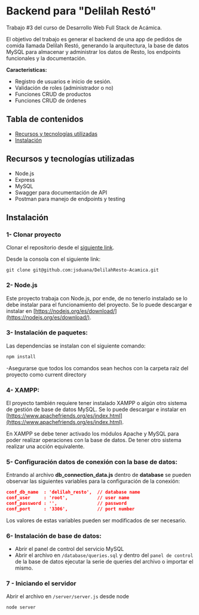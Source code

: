 # Backend para "Delilah Restó"

Trabajo #3 del curso de Desarrollo Web Full Stack de Acámica.

El objetivo del trabajo es generar el backend de una app de pedidos de comida llamada Delilah Restó, generando la arquitectura, la base de datos MySQL para almacenar y administrar los datos de Resto, los endpoints funcionales y la documentación.

**Caracteristicas:**
- Registro de usuarios e inicio de sesión.
- Validación de roles (administrador o no)
- Funciones CRUD de productos
- Funciones CRUD de órdenes

## Tabla de contenidos
* [Recursos y tecnologías utilizadas](recursos-y-tecnologías-utilizadas)
* [Instalación](#instalación)


## Recursos y tecnologías utilizadas
- Node.js
- Express
- MySQL
- Swagger para documentación de API
- Postman para manejo de endpoints y testing

## Instalación

### 1- Clonar proyecto

Clonar el repositorio desde el [siguiente link](https://github.com/jsduana/DelilahResto-Acamica).

Desde la consola con el siguiente link:

`git clone git@github.com:jsduana/DelilahResto-Acamica.git`

### 2- Node.js
Este proyecto trabaja con Node.js, por ende, de no tenerlo instalado se lo debe instalar para el funcionamiento del proyecto. Se lo puede descargar e instalar en [https://nodejs.org/es/download/](https://nodejs.org/es/download/).  

### 3- Instalación de paquetes:
Las dependencias se instalan con el siguiente comando:
 
```bash
npm install
```  
  
-Asegurarse que todos los comandos sean hechos con la carpeta raíz del proyecto como current directory 

### 4- XAMPP:
El proyecto también requiere tener instalado XAMPP o algún otro sistema de gestión de base de datos MySQL. Se lo puede descargar e instalar en [https://www.apachefriends.org/es/index.html](https://www.apachefriends.org/es/index.html).  

En XAMPP se debe tener activado los módulos Apache y MySQL para poder realizar operaciones con la base de datos. De tener otro sistema realizar una acción equivalente.  
  
### 5- Configuración datos de conexión con la base de datos:  
Entrando al archivo **db_connection_data.js** dentro de **database** se pueden observar las siguientes variables para la configuración de la conexión:


```json
conf_db_name  : 'delilah_resto',  // database name
conf_user     : 'root',           // user name
conf_password : '',               // password
conf_port     : '3306',           // port number
```

Los valores de estas variables pueden ser modificados de ser necesario.

### 6- Instalación de base de datos:  

- Abrir el panel de control del servicio MySQL
- Abrir el archivo en `/database/queries.sql` y dentro del `panel de control` de la base de datos ejecutar la serie de queries del archivo o importar el mismo.

### 7 - Iniciando el servidor

Abrir el archivo en `/server/server.js` desde node

`node server`